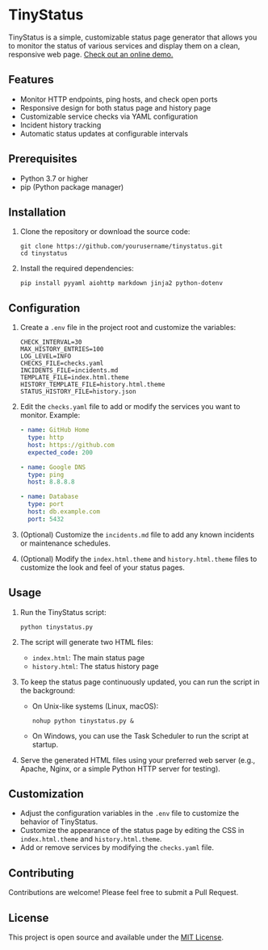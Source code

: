 # TinyStatus

TinyStatus is a simple, customizable status page generator that allows you to monitor the status of various services and display them on a clean, responsive web page. [Check out an online demo.](https://status.harry.id)

## Features

- Monitor HTTP endpoints, ping hosts, and check open ports
- Responsive design for both status page and history page
- Customizable service checks via YAML configuration
- Incident history tracking
- Automatic status updates at configurable intervals

## Prerequisites

- Python 3.7 or higher
- pip (Python package manager)

## Installation

1. Clone the repository or download the source code:
   ```
   git clone https://github.com/yourusername/tinystatus.git
   cd tinystatus
   ```

2. Install the required dependencies:
   ```
   pip install pyyaml aiohttp markdown jinja2 python-dotenv
   ```

## Configuration

1. Create a `.env` file in the project root and customize the variables:
   ```
   CHECK_INTERVAL=30
   MAX_HISTORY_ENTRIES=100
   LOG_LEVEL=INFO
   CHECKS_FILE=checks.yaml
   INCIDENTS_FILE=incidents.md
   TEMPLATE_FILE=index.html.theme
   HISTORY_TEMPLATE_FILE=history.html.theme
   STATUS_HISTORY_FILE=history.json
   ```

2. Edit the `checks.yaml` file to add or modify the services you want to monitor. Example:
   ```yaml
   - name: GitHub Home
     type: http
     host: https://github.com
     expected_code: 200

   - name: Google DNS
     type: ping
     host: 8.8.8.8

   - name: Database
     type: port
     host: db.example.com
     port: 5432
   ```

3. (Optional) Customize the `incidents.md` file to add any known incidents or maintenance schedules.

4. (Optional) Modify the `index.html.theme` and `history.html.theme` files to customize the look and feel of your status pages.

## Usage

1. Run the TinyStatus script:
   ```
   python tinystatus.py
   ```

2. The script will generate two HTML files:
   - `index.html`: The main status page
   - `history.html`: The status history page

3. To keep the status page continuously updated, you can run the script in the background:
   - On Unix-like systems (Linux, macOS):
     ```
     nohup python tinystatus.py &
     ```
   - On Windows, you can use the Task Scheduler to run the script at startup.

4. Serve the generated HTML files using your preferred web server (e.g., Apache, Nginx, or a simple Python HTTP server for testing).

## Customization

- Adjust the configuration variables in the `.env` file to customize the behavior of TinyStatus.
- Customize the appearance of the status page by editing the CSS in `index.html.theme` and `history.html.theme`.
- Add or remove services by modifying the `checks.yaml` file.

## Contributing

Contributions are welcome! Please feel free to submit a Pull Request.

## License

This project is open source and available under the [MIT License](LICENSE).
